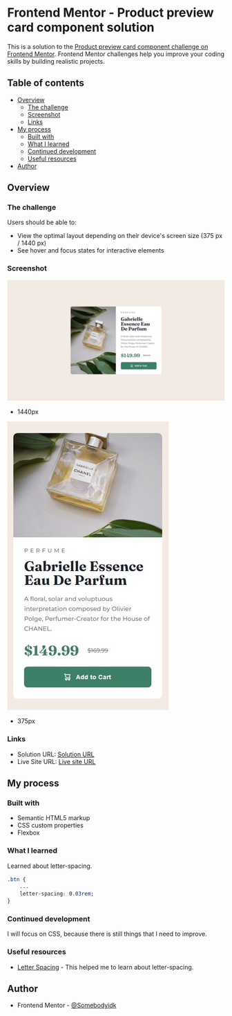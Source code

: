 
# Frontend Mentor - Product preview card component solution

This is a solution to the [Product preview card component challenge on Frontend Mentor](https://www.frontendmentor.io/challenges/product-preview-card-component-GO7UmttRfa). Frontend Mentor challenges help you improve your coding skills by building realistic projects. 


## Table of contents

- [Overview](#overview)
  - [The challenge](#the-challenge)
  - [Screenshot](#screenshot)
  - [Links](#links) 
- [My process](#my-process)
  - [Built with](#built-with)
  - [What I learned](#what-i-learned)
  - [Continued development](#continued-development)
  - [Useful resources](#useful-resources)
- [Author](#author)


## Overview

### The challenge

Users should be able to:

- View the optimal layout depending on their device's screen size (375 px / 1440 px)
- See hover and focus states for interactive elements

### Screenshot

![ProjectScreenshot1440px](./screenshot/FrontEndMentor1.jpg)

- 1440px

![ProjectScreenshot375px](./screenshot/FrontEndMentor2.jpg)

- 375px

### Links

- Solution URL: [Solution URL]()
- Live Site URL: [Live site URL](https://somebodyidk.github.io/FM-Product-Preview-Card/)


## My process

### Built with

- Semantic HTML5 markup
- CSS custom properties
- Flexbox

### What I learned

Learned about letter-spacing. 

```css
.btn {
    ...
    letter-spacing: 0.03rem;
}
```

### Continued development

I will focus on CSS, because there is still things that I need to improve.

### Useful resources

- [Letter Spacing](https://developer.mozilla.org/en-US/docs/Web/CSS/letter-spacing) - This helped me to learn about letter-spacing.


## Author

- Frontend Mentor - [@Somebodyidk](https://www.frontendmentor.io/profile/Somebodyidk)
